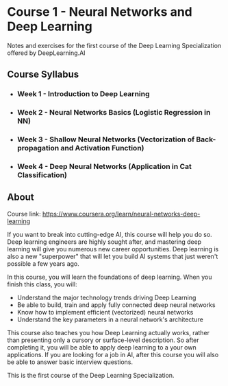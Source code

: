 # Course 1 - Neural Networks and Deep Learning

Notes and exercises for the first course of the Deep Learning Specialization offered by DeepLearning.AI

## Course Syllabus

+ ### Week 1 - Introduction to Deep Learning

+ ### Week 2 - Neural Networks Basics (Logistic Regression in NN)

+ ### Week 3 - Shallow Neural Networks (Vectorization of Back-propagation and Activation Function)

+ ### Week 4 - Deep Neural Networks (Application in Cat Classification)

## About

Course link: https://www.coursera.org/learn/neural-networks-deep-learning

If you want to break into cutting-edge AI, this course will help you do so. Deep learning engineers are highly sought after, and mastering deep learning will give you numerous new career opportunities. Deep learning is also a new "superpower" that will let you build AI systems that just weren't possible a few years ago. 

In this course, you will learn the foundations of deep learning. When you finish this class, you will:
- Understand the major technology trends driving Deep Learning
- Be able to build, train and apply fully connected deep neural networks 
- Know how to implement efficient (vectorized) neural networks 
- Understand the key parameters in a neural network's architecture 

This course also teaches you how Deep Learning actually works, rather than presenting only a cursory or surface-level description. So after completing it, you will be able to apply deep learning to a your own applications. If you are looking for a job in AI, after this course you will also be able to answer basic interview questions. 

This is the first course of the Deep Learning Specialization.